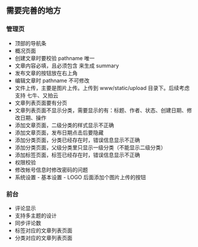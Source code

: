## 需要完善的地方

### 管理页

* 顶部的导航条
* 概况页面
* 创建文章时要校验 pathname 唯一
* 文章内容必填，且必须包含 <!--more--> 来生成 summary
* 发布文章的按钮放在右上角
* 编辑文章时 pathname 不可修改
* 文件上传，主要是图片上传。上传到 www/static/upload 目录下。后续考虑支持 七牛、又拍云
* 文章列表页面要有分页
* 文章列表页面不显示分类，需要显示的有：标题、作者、状态、创建日期、修改日期、操作
* 添加文章页面，二级分类的样式显示不正确
* 添加文章页面，发布日期点击后要隐藏
* 添加分类页面，分类已经存在时，错误信息显示不正确
* 添加分类页面，父级分类里只显示一级分类（不能显示二级分类）
* 添加标签页面，标签已经存在时，错误信息显示不正确
* 权限校验
* 修改帐号信息时修改密码的问题
* 系统设置 - 基本设置 - LOGO 后面添加个图片上传的按钮

### 前台

* 评论显示
* 支持多主题的设计
* 同步评论数
* 标签对应的文章列表页面
* 分类对应的文章列表页面
